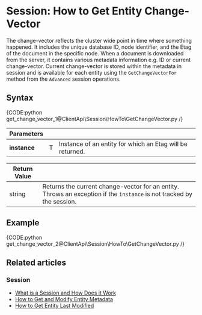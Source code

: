 # Session: How to Get Entity Change-Vector

The change-vector reflects the cluster wide point in time where something happened. It includes the unique database ID, node identifier, and the Etag of the document in the specific node.
When a document is downloaded from the server, it contains various metadata information e.g. ID or current change-vector. Current change-vector is stored within the metadata in session and is available for each entity using the `GetChangeVectorFor` method from the `Advanced` session operations.

## Syntax

{CODE:python get_change_vector_1@ClientApi\Session\HowTo\GetChangeVector.py /}

| Parameters | | |
| ------------- | ------------- | ----- |
| **instance** | T | Instance of an entity for which an Etag will be returned. |

| Return Value | |
| ------------- | ----- |
| string | Returns the current change-vector for an entity. Throws an exception if the `instance` is not tracked by the session. |

## Example

{CODE:python get_change_vector_2@ClientApi\Session\HowTo\GetChangeVector.py /}

## Related articles

### Session

- [What is a Session and How Does it Work](../../../client-api/session/what-is-a-session-and-how-does-it-work)
- [How to Get and Modify Entity Metadata](../../../client-api/session/how-to/get-and-modify-entity-metadata)
- [How to Get Entity Last Modified](../../../client-api/session/how-to/get-entity-last-modified)
